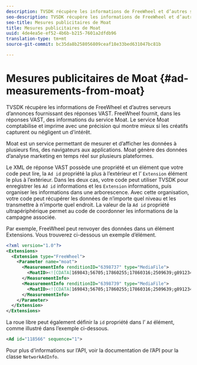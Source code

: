 ```yaml
---
description: TVSDK récupère les informations de FreeWheel et d’autres serveurs d’annonces fournissant des réponses VAST. FreeWheel fournit, dans les réponses VAST, des informations du service Moat. Le service Moat comptabilise et imprime avec une précision qui montre mieux si les créatifs capturent ou négligent un   d'intérêt.
seo-description: TVSDK récupère les informations de FreeWheel et d’autres serveurs d’annonces fournissant des réponses VAST. FreeWheel fournit, dans les réponses VAST, des informations du service Moat. Le service Moat comptabilise et imprime avec une précision qui montre mieux si les créatifs capturent ou négligent un   d'intérêt.
seo-title: Mesures publicitaires de Moat
title: Mesures publicitaires de Moat
uuid: 4de4ea5e-ef52-4b6b-b215-7601a2dfdb96
translation-type: tm+mt
source-git-commit: bc35da8b258056809ceaf18e33bed631047bc81b

---
```



# Mesures publicitaires de Moat {#ad-measurements-from-moat}

TVSDK récupère les informations de FreeWheel et d’autres serveurs d’annonces fournissant des réponses VAST. FreeWheel fournit, dans les réponses VAST, des informations du service Moat. Le service Moat comptabilise et imprime avec une précision qui montre mieux si les créatifs capturent ou négligent un   d&#39;intérêt.

Moat est un service permettant de mesurer et d’afficher les données à plusieurs fins, des navigateurs aux applications. Moat génère des données d’analyse marketing en temps réel sur plusieurs plateformes.

Le XML de réponse VAST possède une propriété et un élément que votre code peut lire, la `Ad id` propriété la plus à l’extérieur et l’ `Extension` élément le plus à l’extérieur. Dans les deux cas, votre code peut utiliser TVSDK pour enregistrer les `Ad id` informations et les `Extension` informations, puis organiser les informations dans une arborescence. Avec cette organisation, votre code peut récupérer les données de n’importe quel niveau et les transmettre à n’importe quel endroit. La valeur de la `Ad id` propriété ultrapériphérique permet au code de coordonner les informations de la campagne associée.

Par exemple, FreeWheel peut renvoyer des données dans un élément Extensions. Vous trouverez ci-dessous un exemple d’élément.

```xml
<?xml version="1.0"?> 
<Extensions> 
  <Extension type="FreeWheel"> 
    <Parameter name="moat"> 
      <MeasurementInfo renditionID="6398737" type="MediaFile"> 
        <MoatID><![CDATA[169843;56705;17860255;17860316;2509639;g8912342;103311138;g436558;530633]]></MoatID> 
      </MeasurementInfo> 
      <MeasurementInfo renditionID="6398739" type="MediaFile"> 
        <MoatID><![CDATA[169843;56705;17860255;17860316;2509639;g8912342;103311138;g436558;530633]]></MoatID> 
      </MeasurementInfo> 
    </Parameter> 
  </Extension> 
</Extensions> 
```

La roue libre peut également définir la `id` propriété dans l’ `Ad` élément, comme illustré dans l’exemple ci-dessous.

```xml
<Ad id="118566" sequence="1">
```

Pour plus d’informations sur l’API, voir la documentation de l’API pour la classe `NetworkAdInfo`.